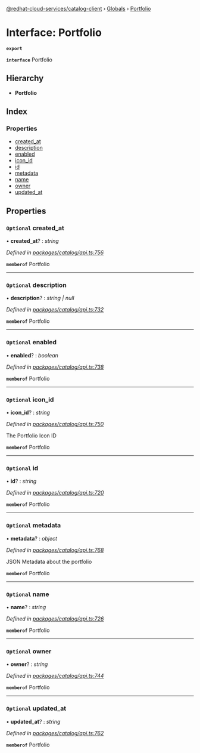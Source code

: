 [@redhat-cloud-services/catalog-client](../README.md) › [Globals](../globals.md) › [Portfolio](portfolio.md)

# Interface: Portfolio

**`export`** 

**`interface`** Portfolio

## Hierarchy

* **Portfolio**

## Index

### Properties

* [created_at](portfolio.md#optional-created_at)
* [description](portfolio.md#optional-description)
* [enabled](portfolio.md#optional-enabled)
* [icon_id](portfolio.md#optional-icon_id)
* [id](portfolio.md#optional-id)
* [metadata](portfolio.md#optional-metadata)
* [name](portfolio.md#optional-name)
* [owner](portfolio.md#optional-owner)
* [updated_at](portfolio.md#optional-updated_at)

## Properties

### `Optional` created_at

• **created_at**? : *string*

*Defined in [packages/catalog/api.ts:756](https://github.com/RedHatInsights/javascript-clients/blob/master/packages/catalog/api.ts#L756)*

**`memberof`** Portfolio

___

### `Optional` description

• **description**? : *string | null*

*Defined in [packages/catalog/api.ts:732](https://github.com/RedHatInsights/javascript-clients/blob/master/packages/catalog/api.ts#L732)*

**`memberof`** Portfolio

___

### `Optional` enabled

• **enabled**? : *boolean*

*Defined in [packages/catalog/api.ts:738](https://github.com/RedHatInsights/javascript-clients/blob/master/packages/catalog/api.ts#L738)*

**`memberof`** Portfolio

___

### `Optional` icon_id

• **icon_id**? : *string*

*Defined in [packages/catalog/api.ts:750](https://github.com/RedHatInsights/javascript-clients/blob/master/packages/catalog/api.ts#L750)*

The Portfolio Icon ID

**`memberof`** Portfolio

___

### `Optional` id

• **id**? : *string*

*Defined in [packages/catalog/api.ts:720](https://github.com/RedHatInsights/javascript-clients/blob/master/packages/catalog/api.ts#L720)*

**`memberof`** Portfolio

___

### `Optional` metadata

• **metadata**? : *object*

*Defined in [packages/catalog/api.ts:768](https://github.com/RedHatInsights/javascript-clients/blob/master/packages/catalog/api.ts#L768)*

JSON Metadata about the portfolio

**`memberof`** Portfolio

___

### `Optional` name

• **name**? : *string*

*Defined in [packages/catalog/api.ts:726](https://github.com/RedHatInsights/javascript-clients/blob/master/packages/catalog/api.ts#L726)*

**`memberof`** Portfolio

___

### `Optional` owner

• **owner**? : *string*

*Defined in [packages/catalog/api.ts:744](https://github.com/RedHatInsights/javascript-clients/blob/master/packages/catalog/api.ts#L744)*

**`memberof`** Portfolio

___

### `Optional` updated_at

• **updated_at**? : *string*

*Defined in [packages/catalog/api.ts:762](https://github.com/RedHatInsights/javascript-clients/blob/master/packages/catalog/api.ts#L762)*

**`memberof`** Portfolio
